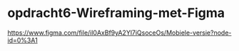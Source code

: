 # opdracht6-Wireframing-met-Figma

https://www.figma.com/file/il0AxBf9yA2Yl7iQsoceOs/Mobiele-versie?node-id=0%3A1
